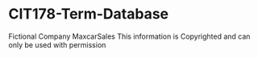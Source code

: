 # CIT178-Term-Database
Fictional Company MaxcarSales
This information is Copyrighted and can only be used with permission
